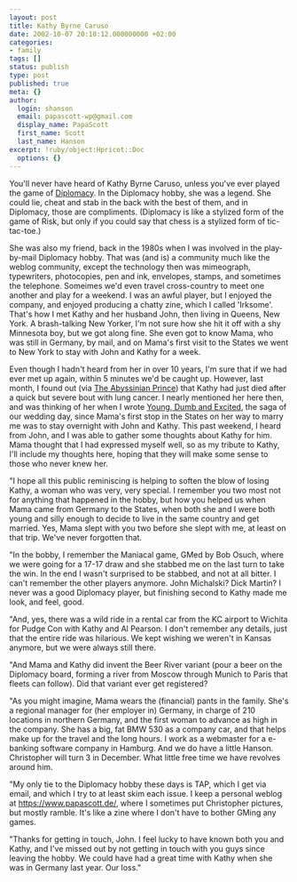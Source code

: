```yaml
---
layout: post
title: Kathy Byrne Caruso
date: 2002-10-07 20:10:12.000000000 +02:00
categories:
- family
tags: []
status: publish
type: post
published: true
meta: {}
author:
  login: shanson
  email: papascott-wp@gmail.com
  display_name: PapaScott
  first_name: Scott
  last_name: Hanson
excerpt: !ruby/object:Hpricot::Doc
  options: {}
---
```

<p>You'll never have heard of Kathy Byrne Caruso, unless you've ever played the game of <a href="http://www.avalonhill.com/default.asp?x=games_diplomacy">Diplomacy</a>. In the Diplomacy hobby, she was a legend. She could lie, cheat and stab in the back with the best of them, and in Diplomacy, those are compliments. (Diplomacy is like a stylized form of the game of Risk, but only if you could say that chess is a stylized form of tic-tac-toe.) </p>
<p>She was also my friend, back in the 1980s when I was involved in the play-by-mail Diplomacy hobby. That was (and is) a community much like the weblog community, except the technology then was mimeograph, typewriters, photocopies, pen and ink, envelopes, stamps, and sometimes the telephone. Someimes we'd even travel cross-country to meet one another and play for a weekend. I was an awful player, but I enjoyed the company, and enjoyed producing a chatty zine, which I called 'Irksome'. That's how I met Kathy and her husband John, then living in Queens, New York. A brash-talking New Yorker, I'm not sure how she hit it off with a shy Minnesota boy, but we got along fine. She even got to know Mama, who was still in Germany, by mail, and on Mama's first visit to the States we went to New York to stay with John and Kathy for a week. </p>
<p>Even though I hadn't heard from her in over 10 years, I'm sure that if we had ever met up again, within 5 minutes we'd be caught up. However, last month, I found out (via <a href="http://devel.diplom.org/Postal/Zines/TAP/">The Abyssinian Prince</a>) that Kathy had just died after a quick but severe bout with lung cancer. I nearly mentioned her here then, and was thinking of her when I wrote <a href="https://www.papascott.de/index.php?p=1876&more=1&c=1">Young, Dumb and Excited</a>, the saga of our wedding day, since Mama's first stop in the States on her way to marry me was to stay overnight with John and Kathy. This past weekend, I heard from John, and I was able to gather some thoughts about Kathy for him. Mama thought that I had expressed myself well, so as my tribute to Kathy, I'll include my thoughts here, hoping that they will make some sense to those who never knew her.</p>
<p>"I hope all this public reminiscing is helping to soften the blow of losing Kathy, a woman who was very, very special. I remember you two most not for anything that happened in the hobby, but how you helped us when Mama came from Germany to the States, when both she and I were both young and silly enough to decide to live in the same country and get married. Yes, Mama slept with you two before she slept with me, at least on that trip. We've never forgotten that.</p>
<p>"In the bobby, I remember the Maniacal game, GMed by Bob Osuch, where we were going for a 17-17 draw and she stabbed me on the last turn to take the win. In the end I wasn't surprised to be stabbed, and not at all bitter. I can't remember the other players anymore. John Michalski? Dick Martin? I never was a good Diplomacy player, but finishing second to Kathy made me look, and feel, good.</p>
<p>"And, yes, there was a wild ride in a rental car from the KC airport to Wichita for Pudge Con with Kathy and Al Pearson. I don't remember any details, just that the entire ride was hilarious. We kept wishing we weren't in Kansas anymore, but we were always still there.</p>
<p>"And Mama and Kathy did invent the Beer River variant (pour a beer on the Diplomacy board, forming a river from Moscow through Munich to Paris that fleets can follow). Did that variant ever get registered?</p>
<p>"As you might imagine, Mama wears the (financial) pants in the family. She's a regional manager for (her employer in) Germany, in charge of 210 locations in northern Germany, and the first woman to advance as high in the company. She has a big, fat BMW 530 as a company car, and that helps make up for the travel and the long hours. I work as a webmaster for a e-banking software company in Hamburg. And we do have a little Hanson. Christopher will turn 3 in December. What little free time we have revolves around him.</p>
<p>"My only tie to the Diplomacy hobby these days is TAP, which I get via email, and which I try to at least skim each issue. I keep a personal weblog at <a href="https://www.papascott.de/">https://www.papascott.de/</a>, where I sometimes put Christopher pictures, but mostly ramble. It's like a zine where I don't have to bother GMing any games.</p>
<p>"Thanks for getting in touch, John. I feel lucky to have known both you and Kathy, and  I've missed out by not getting in touch with you guys since leaving the hobby. We could have had a great time with Kathy when she was in Germany last year. Our loss."</p>
